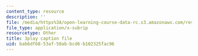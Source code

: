 ```yaml
---
content_type: resource
description: ''
file: /media/https%3A/open-learning-course-data-rc.s3.amazonaws.com/res-6-012-introduction-to-probability-spring-2018/bab6df6853af50abbcd6b102325fac96_27d9Gew3llM.vtt
file_type: application/x-subrip
resourcetype: Other
title: 3play caption file
uid: bab6df68-53af-50ab-bcd6-b102325fac96
---
```

